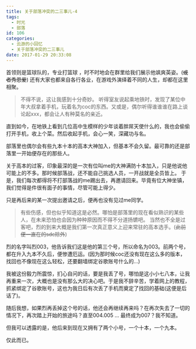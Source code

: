 ```yaml
---
title: 关于部落冲突的二三事儿-4
tags:
  - 时光
  - 部落
id: 106
categories:
  - 云游的小回忆
  - 关于部落冲突的二三事儿
date: 2017-01-29 20:33:08
---
```


首领则是篮球队的，专业打篮球 ，时不时地会在群里给我们展示他飒爽英姿。(<del datetime="2017-01-29T12:22:58+00:00">或者秀恩爱</del>)
还有大家也都来自各行各业，在游戏外演绎着不同的人生，却都在这里相聚。
> 不得不说，这让我感到十分奇妙。
听得室友说起乘地铁时，发现了某位中年大叔拿着手机，玩着名为coc的东西。又或是，偶尔听得谁谁谁在路上谈论起xxx，都会让人有种莫名的亲近。

直到如今，在地铁上看到几位高中生模样的少年谈着胖屌天使什么的，我也会偷偷打开手机，收上个菜。然后收起手机，会心一笑，深藏功与名。

部落里也偶尔会有些九本十本的高本大神加入，但基本不会久留。最可靠的还是部落里一开始便存在的那些人。
<!--more-->
关于高本的过客，印象最深的是一次有位叫me的大神满防十本加入，只是他说他可能上的不多。那时候部落战，还不能自己挑选人员，一开战就是全员皆上。
于是，我们每次都得将不打部落战的me踢出去，再邀请回来。毕竟有位大神坐镇，我们觉得是件很有面子的事情，尽管可能上得少。

只是再后来的某一次提出邀请之后，便再也没有见过me同学。
> 有些伤感，但也似乎知道这是必然。哪怕是部落里的现在看似熟识的某些人，在未来恐怕也会因为种种原因而不得不分道扬镳吧。
当然也不全是过客吧，烈的到来大概是我们第一次真正意义上迎来常驻的高本选手。(<del datetime="2017-01-29T12:22:58+00:00">此前便一直在的sdc除外</del>)

烈的名字叫烈003，他告诉我们这是他的第三个号，所以命名为003。前两个号，都在升入九本不久后，便惨遭厄运。(因为那时候coc还没有现在这么多的版本，找回也不像现在这么轻松，还要翻墙绑定谷歌账号什么的…)

我被这份毅力所震惊，扪心自问的话，要是我丢了号，哪怕是这小小七八本，让我再重来一次，大概也是没有那么大的决心吧。于是我不辞辛苦，学着网上的教程，抓紧绑定了谷歌账号，这也为我日后有次丢了手机而奠定了找回的基础(这便是后话了)。

随后我想，如果烈再丢掉这个号的话，他还会再继续再来吗？在再次失去了一切的情况下，再次踏上开始的旅途吗？直至004.005 … 最终成为007？我不知道。

但我可以透露的是，他后来到现在又拥有了两个小号，一个十本，一个九本。

仅此而已。
